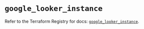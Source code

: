 # `google_looker_instance`

Refer to the Terraform Registry for docs: [`google_looker_instance`](https://registry.terraform.io/providers/hashicorp/google-beta/5.42.0/docs/resources/google_looker_instance).
